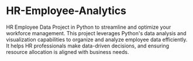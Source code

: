 # HR-Employee-Analytics
 HR Employee Data Project in Python to streamline and optimize your workforce management. This project leverages Python's data analysis and visualization capabilities to organize and analyze employee data efficiently. It helps HR professionals make data-driven decisions,  and ensuring resource allocation is aligned with business needs. 
